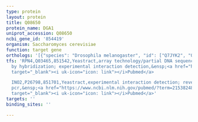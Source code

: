 ```yaml
---
type: protein
layout: protein
title: Q08650
protein_name: DGA1
uniprot_accession: Q08650
ncbi_gene_id: '854419'
organism: Saccharomyces cerevisiae
function: target gene
orthologs: '[{"species": "Drosophila melanogaster", "id": ["Q7JYK2", "Q7K1C2", "A1Z739"]}, {"species": "Caenorhabditis elegans", "id": ["Q9N4S3", "O01881", "Q9XUW0"]}, {"species": "Homo sapiens", "id": ["<a href=\"/protein/q3syc2\">Q3SYC2</a>", "Q96PD7", "<a href=\"/protein/q96pd6\">Q96PD6</a>", "Q6E213", "Q6ZPD8", "Q58HT5"]}, {"species": "Mus musculus", "id": ["Q91ZV4", "Q9DCV3", "Q80W94", "A2ADU8", "A2ADU9"]}, {"species": "Rattus norvegicus", "id": ["Q5FVP8", "B2RZ21", "F1LT39", "A0A0G2K7Z7", "D3ZVA9"]}]'
tfs: 'RPN4,Q03465,851542,Yeastract,array technology/partial DNA sequence identification
  by hybridization; experimental interaction detection,&ensp;<a href="https://www.ncbi.nlm.nih.gov/pubmed/?term=21931558%5Buid%5D+OR+18627600%5Buid%5D+OR+24170807%5Buid%5D"
  target="_blank"><i uk-icon="icon: link"></i>Pubmed</a>

  INO2,P26798,851701,Yeastract,experimental interaction detection; reverse transcription
  pcr,&ensp;<a href="https://www.ncbi.nlm.nih.gov/pubmed/?term=21538248%5Buid%5D+OR+22057011%5Buid%5D+OR+24170807%5Buid%5D"
  target="_blank"><i uk-icon="icon: link"></i>Pubmed</a>'
targets: ''
binding_sites: ''

---
```

